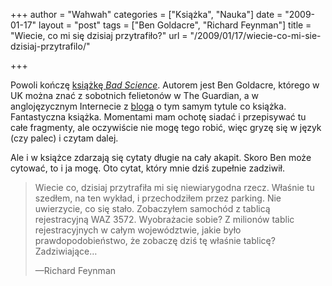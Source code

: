 +++
author = "Wahwah"
categories = ["Książka", "Nauka"]
date = "2009-01-17"
layout = "post"
tags = ["Ben Goldacre", "Richard Feynman"]
title = "Wiecie, co mi się dzisiaj przytrafiło?"
url = "/2009/01/17/wiecie-co-mi-sie-dzisiaj-przytrafilo/"

+++

Powoli kończę [książkę _Bad Science_][1]. Autorem jest Ben Goldacre, którego w UK można znać z sobotnich felietonów w The Guardian, a w anglojęzycznym Internecie z [bloga][2] o tym samym tytule co książka. Fantastyczna książka. Momentami mam ochotę siadać i przepisywać tu całe fragmenty, ale oczywiście nie mogę tego robić, więc gryzę się w język (czy palec) i czytam dalej.

Ale i w książce zdarzają się cytaty długie na cały akapit. Skoro Ben może cytować, to i ja mogę. Oto cytat, który mnie dziś zupełnie zadziwił.

> Wiecie co, dzisiaj przytrafiła mi się niewiarygodna rzecz. Właśnie tu szedłem, na ten wykład, i przechodziłem przez parking. Nie uwierzycie, co się stało. Zobaczyłem samochód z tablicą rejestracyjną WAZ 3572. Wyobrażacie sobie? Z milionów tablic rejestracyjnych w całym województwie, jakie było prawdopodobieństwo, że zobaczę dziś tę właśnie tablicę? Zadziwiające&#8230;
> 
> —Richard Feynman

 [1]: http://www.badscience.net/2008/08/i-totally-just-touched-my-book/
 [2]: http://www.badscience.net/